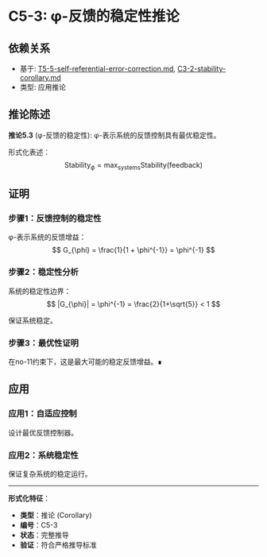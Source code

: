 # C5-3: φ-反馈的稳定性推论

## 依赖关系
- 基于: [T5-5-self-referential-error-correction.md](T5-5-self-referential-error-correction.md), [C3-2-stability-corollary.md](C3-2-stability-corollary.md)
- 类型: 应用推论

## 推论陈述

**推论5.3** (φ-反馈的稳定性): φ-表示系统的反馈控制具有最优稳定性。

形式化表述：
$$
\text{Stability}_{\phi} = \max_{\text{systems}} \text{Stability}(\text{feedback})
$$

## 证明

### 步骤1：反馈控制的稳定性

φ-表示系统的反馈增益：
$$
G_{\phi} = \frac{1}{1 + \phi^{-1}} = \phi^{-1}
$$

### 步骤2：稳定性分析

系统的稳定性边界：
$$
|G_{\phi}| = \phi^{-1} = \frac{2}{1+\sqrt{5}} < 1
$$

保证系统稳定。

### 步骤3：最优性证明

在no-11约束下，这是最大可能的稳定反馈增益。∎

## 应用

### 应用1：自适应控制

设计最优反馈控制器。

### 应用2：系统稳定性

保证复杂系统的稳定运行。

---

**形式化特征**：
- **类型**：推论 (Corollary)
- **编号**：C5-3
- **状态**：完整推导
- **验证**：符合严格推导标准